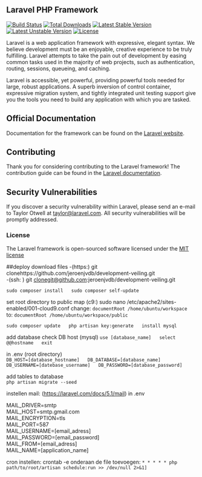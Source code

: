 ## Laravel PHP Framework

[![Build Status](https://travis-ci.org/laravel/framework.svg)](https://travis-ci.org/laravel/framework)
[![Total Downloads](https://poser.pugx.org/laravel/framework/d/total.svg)](https://packagist.org/packages/laravel/framework)
[![Latest Stable Version](https://poser.pugx.org/laravel/framework/v/stable.svg)](https://packagist.org/packages/laravel/framework)
[![Latest Unstable Version](https://poser.pugx.org/laravel/framework/v/unstable.svg)](https://packagist.org/packages/laravel/framework)
[![License](https://poser.pugx.org/laravel/framework/license.svg)](https://packagist.org/packages/laravel/framework)

Laravel is a web application framework with expressive, elegant syntax. We believe development must be an enjoyable, creative experience to be truly fulfilling. Laravel attempts to take the pain out of development by easing common tasks used in the majority of web projects, such as authentication, routing, sessions, queueing, and caching.

Laravel is accessible, yet powerful, providing powerful tools needed for large, robust applications. A superb inversion of control container, expressive migration system, and tightly integrated unit testing support give you the tools you need to build any application with which you are tasked.

## Official Documentation

Documentation for the framework can be found on the [Laravel website](http://laravel.com/docs).

## Contributing

Thank you for considering contributing to the Laravel framework! The contribution guide can be found in the [Laravel documentation](http://laravel.com/docs/contributions).

## Security Vulnerabilities

If you discover a security vulnerability within Laravel, please send an e-mail to Taylor Otwell at taylor@laravel.com. All security vulnerabilities will be promptly addressed.

### License

The Laravel framework is open-sourced software licensed under the [MIT license](http://opensource.org/licenses/MIT)

##deploy
download files
-(https:) git clonehttps://github.com/jeroenjvdb/development-veiling.git  
-(ssh: ) git clonegit@github.com:jeroenjvdb/development-veiling.git


`sudo composer install  
sudo composer self-update  `

set root directory to public map
(c9:) 
sudo nano /etc/apache2/sites-enabled/001-cloud9.conf
change:
`documentRoot /home/ubuntu/workspace`  
to:
`documentRoot /home/ubuntu/workspace/public`  

`sudo composer update  
php artisan key:generate  
install mysql  `

add database
check DB host
(mysql)
`use [database_name]  
select @@hostname  
exit`  

in .env (root directory)  
`DB_HOST=[database_hostname]  
DB_DATABASE=[database_name]  
DB_USERNAME=[datebase_username]  
DB_PASSWORD=[database_password]`  


add tables to database  
`php artisan migrate --seed  `  


instellen mail:
(https://laravel.com/docs/5.1/mail)
in .env

MAIL_DRIVER=smtp  
MAIL_HOST=smtp.gmail.com  
MAIL_ENCRYPTION=tls  
MAIL_PORT=587  
MAIL_USERNAME=[email_adress]  
MAIL_PASSWORD=[email_password]  
MAIL_FROM=[email_adress]  
MAIL_NAME=[application_name]  

cron instellen:
crontab -e
onderaan de file toevoegen:
`* * * * * php path/to/root/artisan schedule:run >> /dev/null 2>&1]`




